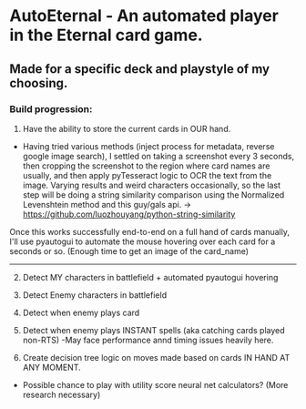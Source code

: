 # AutoEternal - An automated player in the Eternal card game.
## Made for a specific deck and playstyle of my choosing.

### Build progression:

1. Have the ability to store the current cards in OUR hand.
  - Having tried various methods (inject process for metadata, reverse google image search),
  I settled on taking a screenshot every 3 seconds, then cropping the screenshot
  to the region where card names are usually, and then apply pyTesseract logic
  to OCR the text from the image. Varying results and weird characters occasionally,
  so the last step will be doing a string similarity comparison using the
  Normalized Levenshtein method and this guy/gals api. ->
  https://github.com/luozhouyang/python-string-similarity

  Once this works successfully end-to-end on a full hand of cards manually,
  I'll use pyautogui to automate the mouse hovering over each card for a seconds or so.
  (Enough time to get an image of the card_name)

  _____________________

2. Detect MY characters in battlefield + automated pyautogui hovering

3. Detect Enemy characters in battlefield

4. Detect when enemy plays card

5. Detect when enemy plays INSTANT spells (aka catching cards played non-RTS)
  -May face performance annd timing issues heavily here.

6. Create decision tree logic on moves made based on cards IN HAND AT ANY MOMENT.
  - Possible chance to play with utility score neural net calculators? (More research necessary)
